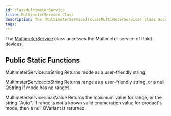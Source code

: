 ```yaml
---
id: classMultimeterService
title: MultimeterService Class
description: The [MultimeterService](classMultimeterService) class accesses the Multimeter service of Pokit devices.
tags:
---
```

The [MultimeterService](classMultimeterService) class accesses the Multimeter service of Pokit devices.



## Public Static Functions



MultimeterService::toString
Returns mode as a user-friendly string.




MultimeterService::toString
Returns range as a user-friendly string, or a null QString if mode has no ranges.




MultimeterService::maxValue
Returns the maximum value for range, or the string "Auto".
If range is not a known valid enumeration value for product's mode, then a null QVariant is returned.



